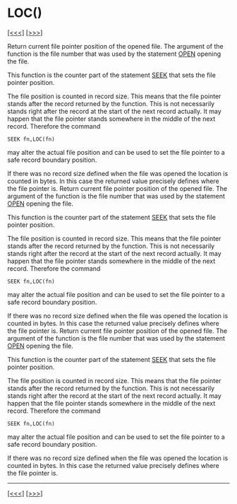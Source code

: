 # LOC()

[\[\<\<\<\]](ug_25.124.md) [\[\>\>\>\]](ug_25.126.md)

Return current file pointer position of the opened file. The argument of
the function is the file number that was used by the statement
[OPEN](ug_12.14.1.md) opening the file.

This function is the counter part of the statement [SEEK](ug_25.177.md)
that sets the file pointer position.

The file position is counted in record size. This means that the file
pointer stands after the record returned by the function. This is not
necessarily stands right after the record at the start of the next
record actually. It may happen that the file pointer stands somewhere in
the middle of the next record. Therefore the command

    SEEK fn,LOC(fn)

may alter the actual file position and can be used to set the file
pointer to a safe record boundary position.

If there was no record size defined when the file was opened the
location is counted in bytes. In this case the returned value precisely
defines where the file pointer is. Return current file pointer position
of the opened file. The argument of the function is the file number that
was used by the statement [OPEN](ug_12.14.1.md) opening the file.

This function is the counter part of the statement [SEEK](ug_25.177.md)
that sets the file pointer position.

The file position is counted in record size. This means that the file
pointer stands after the record returned by the function. This is not
necessarily stands right after the record at the start of the next
record actually. It may happen that the file pointer stands somewhere in
the middle of the next record. Therefore the command

    SEEK fn,LOC(fn)

may alter the actual file position and can be used to set the file
pointer to a safe record boundary position.

If there was no record size defined when the file was opened the
location is counted in bytes. In this case the returned value precisely
defines where the file pointer is. Return current file pointer position
of the opened file. The argument of the function is the file number that
was used by the statement [OPEN](ug_12.14.1.md) opening the file.

This function is the counter part of the statement [SEEK](ug_25.177.md)
that sets the file pointer position.

The file position is counted in record size. This means that the file
pointer stands after the record returned by the function. This is not
necessarily stands right after the record at the start of the next
record actually. It may happen that the file pointer stands somewhere in
the middle of the next record. Therefore the command

    SEEK fn,LOC(fn)

may alter the actual file position and can be used to set the file
pointer to a safe record boundary position.

If there was no record size defined when the file was opened the
location is counted in bytes. In this case the returned value precisely
defines where the file pointer is.

-----

[\[\<\<\<\]](ug_25.124.md) [\[\>\>\>\]](ug_25.126.md)
